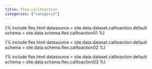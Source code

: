 ```yaml
---
title: flex-calltoaction
categories: ["category3"]
---
```

<!--v1.2.121 pages/includes/calltoaction01.md-->

{% include flex.html datasource = site.data.dataset.calltoaction.default
                        schema = site.data.schema.flex.calltoaction01 %}

{% include flex.html datasource = site.data.dataset.calltoaction.default
                        schema = site.data.schema.flex.calltoaction02 %}

{% include flex.html datasource = site.data.dataset.calltoaction.default
                        schema = site.data.schema.flex.calltoaction03 %}
